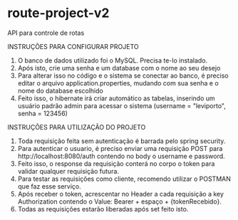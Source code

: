# route-project-v2
API para controle de rotas

INSTRUÇÕES PARA CONFIGURAR PROJETO

1. O banco de dados utilizado foi o MySQL. Precisa te-lo instalado.
2. Após isto, crie uma senha e um database com o nome ao seu desejo
3. Para alterar isso no código e o sistema se conectar ao banco, é preciso editar o arquivo application.properties, mudando com sua senha e o nome do database escolhido
4. Feito isso, o hibernate irá criar automático as tabelas, inserindo um usuário padrão admin para acessar o sistema (username = "leviporto", senha = 123456)

INSTRUÇÕES PARA UTILIZAÇÃO DO PROJETO

1. Toda requisição feita sem autenticação é barrada pelo spring security.
2. Para autenticar o usuario, é preciso enviar uma requisição POST para http://localhost:8080/auth contendo no body o username e password.
3. Feito isso, o response da requisição conterá no corpo o token para validar qualquer requisição futura.
4. Para testar as requisições como cliente, recomendo utilizar o POSTMAN que faz esse serviço.
5. Após receber o token, acrescentar no Header a cada requisição a key Authorization contendo o Value: Bearer + espaço + {tokenRecebido}.
6. Todas as requisições estarão liberadas após set feito isto.
